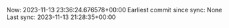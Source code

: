 Now: 2023-11-13 23:36:24.676578+00:00 Earliest commit since sync: None Last sync: 2023-11-13 21:28:35+00:00
